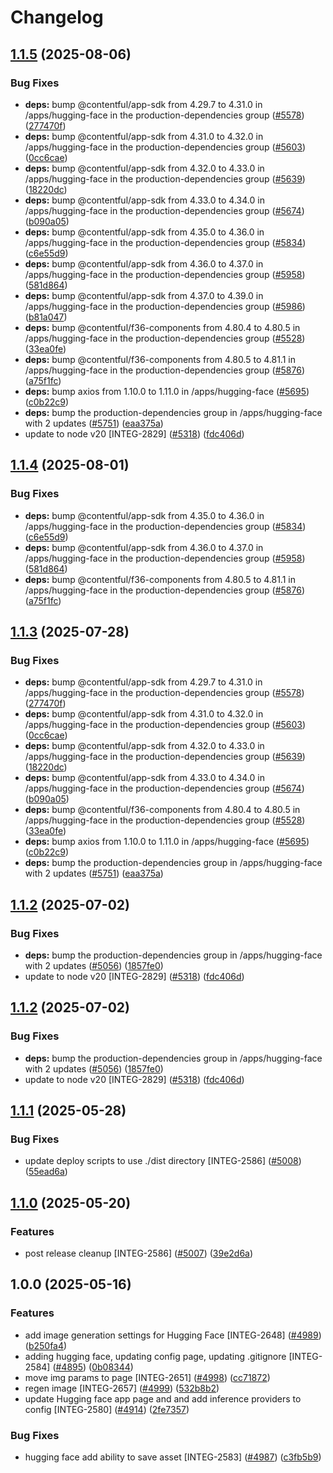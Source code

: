 # Changelog

## [1.1.5](https://github.com/vwointegration/marketplace-partner-apps/compare/hugging-face-v1.1.4...hugging-face-v1.1.5) (2025-08-06)


### Bug Fixes

* **deps:** bump @contentful/app-sdk from 4.29.7 to 4.31.0 in /apps/hugging-face in the production-dependencies group ([#5578](https://github.com/vwointegration/marketplace-partner-apps/issues/5578)) ([277470f](https://github.com/vwointegration/marketplace-partner-apps/commit/277470f0a8731914ca0711c3e7206ddc08699330))
* **deps:** bump @contentful/app-sdk from 4.31.0 to 4.32.0 in /apps/hugging-face in the production-dependencies group ([#5603](https://github.com/vwointegration/marketplace-partner-apps/issues/5603)) ([0cc6cae](https://github.com/vwointegration/marketplace-partner-apps/commit/0cc6caed609cb34e2271bee2edf038698003b68a))
* **deps:** bump @contentful/app-sdk from 4.32.0 to 4.33.0 in /apps/hugging-face in the production-dependencies group ([#5639](https://github.com/vwointegration/marketplace-partner-apps/issues/5639)) ([18220dc](https://github.com/vwointegration/marketplace-partner-apps/commit/18220dce98c240df4100e4f40c9f0ce397f9cfd8))
* **deps:** bump @contentful/app-sdk from 4.33.0 to 4.34.0 in /apps/hugging-face in the production-dependencies group ([#5674](https://github.com/vwointegration/marketplace-partner-apps/issues/5674)) ([b090a05](https://github.com/vwointegration/marketplace-partner-apps/commit/b090a0569c67375eff1484b5eccca6728005b2e1))
* **deps:** bump @contentful/app-sdk from 4.35.0 to 4.36.0 in /apps/hugging-face in the production-dependencies group ([#5834](https://github.com/vwointegration/marketplace-partner-apps/issues/5834)) ([c6e55d9](https://github.com/vwointegration/marketplace-partner-apps/commit/c6e55d9aa74790ca5b83ace872c7358ed74f979e))
* **deps:** bump @contentful/app-sdk from 4.36.0 to 4.37.0 in /apps/hugging-face in the production-dependencies group ([#5958](https://github.com/vwointegration/marketplace-partner-apps/issues/5958)) ([581d864](https://github.com/vwointegration/marketplace-partner-apps/commit/581d864f595de1b169d3c9bd213e762f844a9f69))
* **deps:** bump @contentful/app-sdk from 4.37.0 to 4.39.0 in /apps/hugging-face in the production-dependencies group ([#5986](https://github.com/vwointegration/marketplace-partner-apps/issues/5986)) ([b81a047](https://github.com/vwointegration/marketplace-partner-apps/commit/b81a047eb517414c8c2842860992c496ade3f1c7))
* **deps:** bump @contentful/f36-components from 4.80.4 to 4.80.5 in /apps/hugging-face in the production-dependencies group ([#5528](https://github.com/vwointegration/marketplace-partner-apps/issues/5528)) ([33ea0fe](https://github.com/vwointegration/marketplace-partner-apps/commit/33ea0fe1126ae1a29c3b06e7abdcf14581fd37b2))
* **deps:** bump @contentful/f36-components from 4.80.5 to 4.81.1 in /apps/hugging-face in the production-dependencies group ([#5876](https://github.com/vwointegration/marketplace-partner-apps/issues/5876)) ([a75f1fc](https://github.com/vwointegration/marketplace-partner-apps/commit/a75f1fc8c4c09bed8d7565b7832f5c687efbbe70))
* **deps:** bump axios from 1.10.0 to 1.11.0 in /apps/hugging-face ([#5695](https://github.com/vwointegration/marketplace-partner-apps/issues/5695)) ([c0b22c9](https://github.com/vwointegration/marketplace-partner-apps/commit/c0b22c90176f926352d09eb5f7f57f3cc52d9165))
* **deps:** bump the production-dependencies group in /apps/hugging-face with 2 updates ([#5751](https://github.com/vwointegration/marketplace-partner-apps/issues/5751)) ([eaa375a](https://github.com/vwointegration/marketplace-partner-apps/commit/eaa375a19755081430cbb83e03a8ff1f0f584e62))
* update to node v20 [INTEG-2829] ([#5318](https://github.com/vwointegration/marketplace-partner-apps/issues/5318)) ([fdc406d](https://github.com/vwointegration/marketplace-partner-apps/commit/fdc406d9328bc6279abb658dcf5a1bf28795a449))

## [1.1.4](https://github.com/contentful/marketplace-partner-apps/compare/hugging-face-v1.1.3...hugging-face-v1.1.4) (2025-08-01)


### Bug Fixes

* **deps:** bump @contentful/app-sdk from 4.35.0 to 4.36.0 in /apps/hugging-face in the production-dependencies group ([#5834](https://github.com/contentful/marketplace-partner-apps/issues/5834)) ([c6e55d9](https://github.com/contentful/marketplace-partner-apps/commit/c6e55d9aa74790ca5b83ace872c7358ed74f979e))
* **deps:** bump @contentful/app-sdk from 4.36.0 to 4.37.0 in /apps/hugging-face in the production-dependencies group ([#5958](https://github.com/contentful/marketplace-partner-apps/issues/5958)) ([581d864](https://github.com/contentful/marketplace-partner-apps/commit/581d864f595de1b169d3c9bd213e762f844a9f69))
* **deps:** bump @contentful/f36-components from 4.80.5 to 4.81.1 in /apps/hugging-face in the production-dependencies group ([#5876](https://github.com/contentful/marketplace-partner-apps/issues/5876)) ([a75f1fc](https://github.com/contentful/marketplace-partner-apps/commit/a75f1fc8c4c09bed8d7565b7832f5c687efbbe70))

## [1.1.3](https://github.com/contentful/marketplace-partner-apps/compare/hugging-face-v1.1.2...hugging-face-v1.1.3) (2025-07-28)


### Bug Fixes

* **deps:** bump @contentful/app-sdk from 4.29.7 to 4.31.0 in /apps/hugging-face in the production-dependencies group ([#5578](https://github.com/contentful/marketplace-partner-apps/issues/5578)) ([277470f](https://github.com/contentful/marketplace-partner-apps/commit/277470f0a8731914ca0711c3e7206ddc08699330))
* **deps:** bump @contentful/app-sdk from 4.31.0 to 4.32.0 in /apps/hugging-face in the production-dependencies group ([#5603](https://github.com/contentful/marketplace-partner-apps/issues/5603)) ([0cc6cae](https://github.com/contentful/marketplace-partner-apps/commit/0cc6caed609cb34e2271bee2edf038698003b68a))
* **deps:** bump @contentful/app-sdk from 4.32.0 to 4.33.0 in /apps/hugging-face in the production-dependencies group ([#5639](https://github.com/contentful/marketplace-partner-apps/issues/5639)) ([18220dc](https://github.com/contentful/marketplace-partner-apps/commit/18220dce98c240df4100e4f40c9f0ce397f9cfd8))
* **deps:** bump @contentful/app-sdk from 4.33.0 to 4.34.0 in /apps/hugging-face in the production-dependencies group ([#5674](https://github.com/contentful/marketplace-partner-apps/issues/5674)) ([b090a05](https://github.com/contentful/marketplace-partner-apps/commit/b090a0569c67375eff1484b5eccca6728005b2e1))
* **deps:** bump @contentful/f36-components from 4.80.4 to 4.80.5 in /apps/hugging-face in the production-dependencies group ([#5528](https://github.com/contentful/marketplace-partner-apps/issues/5528)) ([33ea0fe](https://github.com/contentful/marketplace-partner-apps/commit/33ea0fe1126ae1a29c3b06e7abdcf14581fd37b2))
* **deps:** bump axios from 1.10.0 to 1.11.0 in /apps/hugging-face ([#5695](https://github.com/contentful/marketplace-partner-apps/issues/5695)) ([c0b22c9](https://github.com/contentful/marketplace-partner-apps/commit/c0b22c90176f926352d09eb5f7f57f3cc52d9165))
* **deps:** bump the production-dependencies group in /apps/hugging-face with 2 updates ([#5751](https://github.com/contentful/marketplace-partner-apps/issues/5751)) ([eaa375a](https://github.com/contentful/marketplace-partner-apps/commit/eaa375a19755081430cbb83e03a8ff1f0f584e62))

## [1.1.2](https://github.com/contentful/marketplace-partner-apps/compare/hugging-face-v1.1.1...hugging-face-v1.1.2) (2025-07-02)


### Bug Fixes

* **deps:** bump the production-dependencies group in /apps/hugging-face with 2 updates ([#5056](https://github.com/contentful/marketplace-partner-apps/issues/5056)) ([1857fe0](https://github.com/contentful/marketplace-partner-apps/commit/1857fe0bf30190cf4080e0dd8dc1d24eb2db2573))
* update to node v20 [INTEG-2829] ([#5318](https://github.com/contentful/marketplace-partner-apps/issues/5318)) ([fdc406d](https://github.com/contentful/marketplace-partner-apps/commit/fdc406d9328bc6279abb658dcf5a1bf28795a449))

## [1.1.2](https://github.com/contentful/marketplace-partner-apps/compare/hugging-face-v1.1.1...hugging-face-v1.1.2) (2025-07-02)


### Bug Fixes

* **deps:** bump the production-dependencies group in /apps/hugging-face with 2 updates ([#5056](https://github.com/contentful/marketplace-partner-apps/issues/5056)) ([1857fe0](https://github.com/contentful/marketplace-partner-apps/commit/1857fe0bf30190cf4080e0dd8dc1d24eb2db2573))
* update to node v20 [INTEG-2829] ([#5318](https://github.com/contentful/marketplace-partner-apps/issues/5318)) ([fdc406d](https://github.com/contentful/marketplace-partner-apps/commit/fdc406d9328bc6279abb658dcf5a1bf28795a449))

## [1.1.1](https://github.com/contentful/marketplace-partner-apps/compare/hugging-face-v1.1.0...hugging-face-v1.1.1) (2025-05-28)


### Bug Fixes

* update deploy scripts to use ./dist directory [INTEG-2586] ([#5008](https://github.com/contentful/marketplace-partner-apps/issues/5008)) ([55ead6a](https://github.com/contentful/marketplace-partner-apps/commit/55ead6aefd5d116d3d09a6fad558a736a366b97d))

## [1.1.0](https://github.com/contentful/marketplace-partner-apps/compare/hugging-face-v1.0.0...hugging-face-v1.1.0) (2025-05-20)


### Features

* post release cleanup [INTEG-2586] ([#5007](https://github.com/contentful/marketplace-partner-apps/issues/5007)) ([39e2d6a](https://github.com/contentful/marketplace-partner-apps/commit/39e2d6a69db8201fa846fba271ba4dc7eefae0d9))

## 1.0.0 (2025-05-16)


### Features

* add image generation settings for Hugging Face [INTEG-2648] ([#4989](https://github.com/contentful/marketplace-partner-apps/issues/4989)) ([b250fa4](https://github.com/contentful/marketplace-partner-apps/commit/b250fa4ca962c944ba0c16a3938afea62a1a8166))
* adding hugging face, updating config page, updating .gitignore [INTEG-2584] ([#4895](https://github.com/contentful/marketplace-partner-apps/issues/4895)) ([0b08344](https://github.com/contentful/marketplace-partner-apps/commit/0b083445b59bdc7a1cfbbade46d586739262fe84))
* move img params to page [INTEG-2651]  ([#4998](https://github.com/contentful/marketplace-partner-apps/issues/4998)) ([cc71872](https://github.com/contentful/marketplace-partner-apps/commit/cc71872a151105c158b5d2779de8f58eb6052936))
* regen image [INTEG-2657] ([#4999](https://github.com/contentful/marketplace-partner-apps/issues/4999)) ([532b8b2](https://github.com/contentful/marketplace-partner-apps/commit/532b8b29b8941165ca182b9cbe4d753adfef23e7))
* update Hugging face app page and and add inference providers to config [INTEG-2580] ([#4914](https://github.com/contentful/marketplace-partner-apps/issues/4914)) ([2fe7357](https://github.com/contentful/marketplace-partner-apps/commit/2fe7357d164909e70b7987112d782793dfadf6d2))


### Bug Fixes

* hugging face add ability to save asset [INTEG-2583] ([#4987](https://github.com/contentful/marketplace-partner-apps/issues/4987)) ([c3fb5b9](https://github.com/contentful/marketplace-partner-apps/commit/c3fb5b9634a22c9b477d98418bb213db3fd5cafc))

